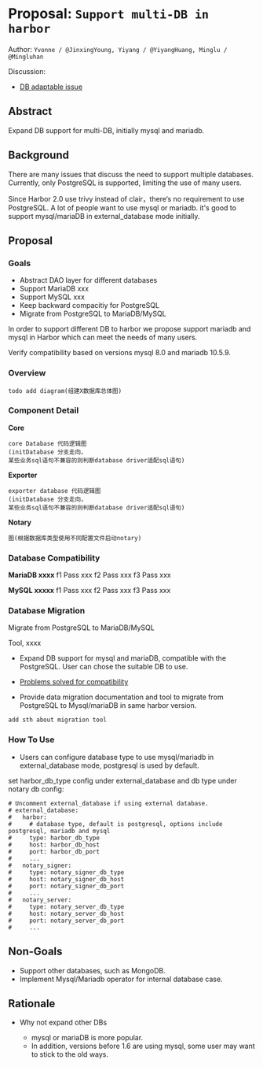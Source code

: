 # Proposal: `Support multi-DB in harbor`

Author: `Yvonne / @JinxingYoung, Yiyang / @YiyangHuang, Minglu / @Mingluhan`

Discussion:

- [DB adaptable issue](https://github.com/goharbor/harbor/issues/6534)

## Abstract

Expand DB support for multi-DB, initially mysql and mariadb.

## Background

There are many issues that discuss the need to support multiple databases. Currently, only PostgreSQL is supported, limiting the use of many users.

Since Harbor 2.0 use trivy instead of clair，there‘s no requirement to use PostgreSQL. A lot of people want to use mysql or mariadb. it's good to support mysql/mariaDB in external_database mode initially.

## Proposal

### Goals

- Abstract DAO layer for different databases
- Support MariaDB xxx
- Support MySQL xxx
- Keep backward compacitiy for PostgreSQL
- Migrate from PostgreSQL to MariaDB/MySQL

In order to support different DB to harbor we propose support mariadb and mysql in Harbor which can meet the needs of many users. 

Verify compatibility based on versions mysql 8.0 and mariadb 10.5.9.

### Overview


```
todo add diagram(组建X数据库总体图)
```

### Component Detail

**Core**
```
core Database 代码逻辑图
(initDatabase 分支走向，
某些业务sql语句不兼容的则判断database driver适配sql语句)
```

**Exporter**

```
exporter database 代码逻辑图
(initDatabase 分支走向，
某些业务sql语句不兼容的则判断database driver适配sql语句)
```

**Notary**
```
图(根据数据库类型使用不同配置文件启动notary)
```

### Database Compatibility

**MariaDB xxxx**
f1 Pass xxx
f2 Pass xxx
f3 Pass xxx

**MySQL xxxxx**
f1 Pass xxx
f2 Pass xxx
f3 Pass xxx

### Database Migration

Migrate from PostgreSQL to MariaDB/MySQL

Tool, xxxx

* Expand DB support for mysql and mariaDB, compatible with the PostgreSQL. User can chose the suitable DB to use.

- [Problems solved for compatibility](https://docs.qq.com/doc/DVVV2VHV4eHNNbmdi)

* Provide data migration documentation and tool to migrate from PostgreSQL to Mysql/mariaDB in same harbor version.

```
add sth about migration tool
```


### How To Use

* Users can configure database type to use mysql/mariadb in external_database mode, postgresql is used by default.

set harbor_db_type config under external_database and db type under notary db config:
```
# Uncomment external_database if using external database.
# external_database:
#   harbor:
#     # database type, default is postgresql, options include postgresql, mariadb and mysql
#     type: harbor_db_type
#     host: harbor_db_host
#     port: harbor_db_port
#     ...
#   notary_signer:
#     type: notary_signer_db_type
#     host: notary_signer_db_host
#     port: notary_signer_db_port
#     ...
#   notary_server:
#     type: notary_server_db_type
#     host: notary_server_db_host
#     port: notary_server_db_port
#     ...
```

## Non-Goals

* Support other databases, such as MongoDB.
* Implement Mysql/Mariadb operator for internal database case.

## Rationale

* Why not expand other DBs

  * mysql or mariaDB is more popular.
  * In addition, versions before 1.6 are using mysql, some user may want to stick to the old ways.
